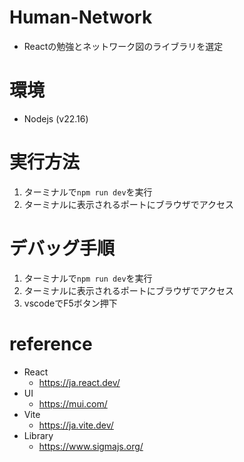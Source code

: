 # Human-Network
- Reactの勉強とネットワーク図のライブラリを選定

# 環境
- Nodejs (v22.16)

# 実行方法
1. ターミナルで`npm run dev`を実行
2. ターミナルに表示されるポートにブラウザでアクセス

# デバッグ手順
1. ターミナルで`npm run dev`を実行
2. ターミナルに表示されるポートにブラウザでアクセス
3. vscodeでF5ボタン押下

# reference
- React
  - https://ja.react.dev/
- UI
  - https://mui.com/
- Vite
  - https://ja.vite.dev/
- Library
  - https://www.sigmajs.org/